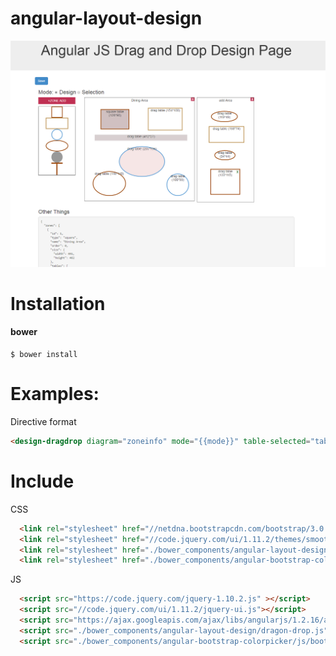 
angular-layout-design
===============================

<img width="800" src="screen.jpg" border="0" />

Installation
===============================

#### bower
```shell
$ bower install
```

Examples:
===============================

Directive format
```html
<design-dragdrop diagram="zoneinfo" mode="{{mode}}" table-selected="tableSelected(table)" templete-url="./bower_components/angular-layout-design/template.html"></design-dragdrop>
```
Include
===============================
CSS
```html
  <link rel="stylesheet" href="//netdna.bootstrapcdn.com/bootstrap/3.0.0/css/bootstrap.min.css">
  <link rel="stylesheet" href="//code.jquery.com/ui/1.11.2/themes/smoothness/jquery-ui.css">
  <link rel="stylesheet" href="./bower_components/angular-layout-design/style.css">
  <link rel="stylesheet" href="./bower_components/angular-bootstrap-colorpicker/css/colorpicker.css">
```
JS
```html
  <script src="https://code.jquery.com/jquery-1.10.2.js" ></script>
  <script src="//code.jquery.com/ui/1.11.2/jquery-ui.js"></script>
  <script src="https://ajax.googleapis.com/ajax/libs/angularjs/1.2.16/angular.min.js"></script>
  <script src="./bower_components/angular-layout-design/dragon-drop.js"></script>
  <script src="./bower_components/angular-bootstrap-colorpicker/js/bootstrap-colorpicker-module.js"></script>
```
